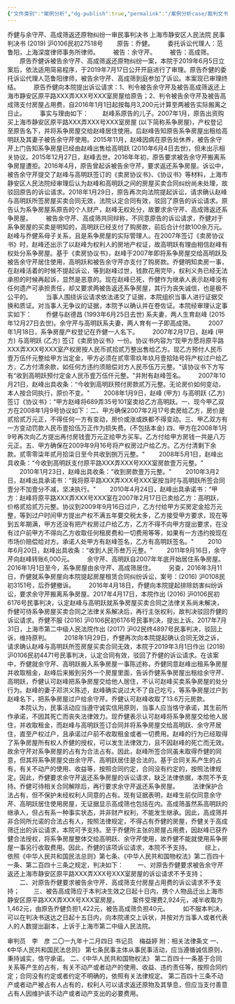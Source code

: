 ```yaml
---
{"文件类别":"案例分析","dg-publish":true,"permalink":"/案例分析case/裁判文书/乔健与余守芹、高成筛返还原物纠纷一审民事判决书/","dgPassFrontmatter":true,"created":"2024-10-18T10:07:01.493+08:00","updated":"2024-10-18T10:07:08.249+08:00"}
---
```




乔健与余守芹、高成筛返还原物纠纷一审民事判决书
上海市静安区人民法院
民事判决书
     (2019) 沪0106民初27518号
　　原告：乔健。
　　委托诉讼代理人：范鲁阳，上海深度律师事务所律师。
　　被告：余守芹。
　　被告：高成筛。
　　原告乔健诉被告余守芹、高成筛返还原物纠纷一案，本院于2019年6月5日立案后，依法适用简易程序，于2019年7月17日公开开庭进行了审理。原告乔健的委托诉讼代理人范鲁阳律师，被告余守芹、高成筛到庭参加了诉讼。本案现已审理终结。
　　原告乔健向本院提出诉讼请求：1、判令被告余守芹及被告高成筛返还上海市静安区原平路XXX弄XXX号XXX室房屋给原告；2、判令被告余守芹及被告高成筛支付房屋占用费，自2016年1月1日起按每月3,200元计算至两被告实际搬离之日止。
　　事实与理由如下：
　　赵峰系原告的儿子。2007年1月，原告出资购买上海市静安区原平路XXX弄XXX号XXX室房屋 (以下简称系争房屋)，产权登记至原告名下，并将系争房屋交给赵峰居住使用。后赵峰告知原告系争房屋出租给高明跃及其妻子被告余守芹使用。2015年11月，赵峰因病在原告处休养，被告余守芹上门告知系争房屋已经由赵峰出售给高明跃 (2010年6月4日去世)，但未出示相关协议。2015年12月27日，赵峰去世。2016年年初，原告要求被告余守芹搬离系争房屋遭拒。2016年4月，原告曾起诉被告余守芹，要求返还系争房屋。诉讼中，被告余守芹提交了赵峰与高明跃签订的《卖房协议书》、《协议书》等材料，上海市静安区人民法院经审理后认为赵峰和高明跃之间的房屋买卖合同纠纷尚未处理，故驳回原告的诉讼请求。2018年1月29日，原告再次向法院提起诉讼，请求确认赵峰与高明跃所签房屋买卖合同无效，法院认定合同有效，驳回了原告的诉讼请求。原告认为系争房屋系原告的个人财产，赵峰无权处分，故要求余守芹、高成筛返还系争房屋。
　　被告余守芹、高成筛共同辩称，不同意原告的诉讼请求，乔健对于系争房屋的买卖是明知的，高明跃已经支付了购房款，前后合计付款100余万元。赵峰与乔健系母子关系，且是系争房屋的实际管理人。在2007年签订《卖房协议书》时，赵峰还出示了以赵峰为权利人的房地产权证，故高明跃有理由相信赵峰有权处分系争房屋。基于《卖房协议书》，赵峰于2007年即将系争房屋交给高明跃及被告余守芹居住使用，高明跃和被告余守芹亦支付了购房款。乔健明知卖房一事，在赵峰活着的时候不提起诉讼，等到赵峰过世，钱款花用完毕，权利义务已经无法承担的时候再起诉，显然是恶意的。现在赵峰已死，乔健作为继承人表示赵峰没有任何遗产可承担责任，却又要求两被告返还系争房屋，其行为丧失诚信，也是极不公平的。
　　当事人围绕诉讼请求依法递交了证据，本院组织当事人进行证据交换和质证。对当事人无争议的证据，本院予以确认并在卷佐证。本院经审理认定事实如下：
　　乔健与赵德昌 (1993年6月25日去世) 系夫妻，两人生育赵峰 (2015年12月27日去世)。余守芹与高明跃系夫妻，两人育有一子即高成筛。
　　2007年1月18日，系争房屋产权登记在乔健一人名下。
　　2007年2月17日，赵峰 (甲方) 与高明跃 (乙方) 签订《卖房协议书》一份。协议书内容为“现甲方愿将原平路XXX弄XXX号XXX室产权房按人民币贰拾贰万整出售给乙方。现乙方预付人民币壹万伍仟元整给甲方当定金，甲方必须在贰零零玖年玖月壹拾陆号将产权过户给乙方，乙方付清余款，如任何方违约须赔偿对方人民币伍万元整。"该协议书下方写有“收到高明跃预付定金人民币壹万伍仟元整。"并附有赵峰签名。
　　2007年10月21日，赵峰出具收条：“今收到高明跃预付房款贰万元整。无论房价如何变动，本人按合同执行，原价不变。"
　　2008年1月9日，赵峰 (甲方) 与高明跃 (乙方) 签订《协议书》：“甲方赵峰将689弄35号101室卖给乙方高明跃。一、现今甲乙双方在2008年1月9号协议如下：二、甲方确保2007年2月17号卖房给乙方，房价是贰拾贰万元正，不得任何一方有变动，房价或涨或跌都不得变动。三、甲乙双方有一方变动罚款人民币壹拾伍万正作为损失费。(不包括本金) 四、甲方在2008年1月9号再次向乙方提出再付房钱壹万元正给甲方买车。乙方付给甲方房钱一共是八万元正。五、甲方确保在2009年9月16号将产权房过户给乙方。乙方付清剩下余款。贰零零柒年贰月拾柒日至今共收到捌万元整。"
　　2008年5月1日，赵峰出具收条：“今收到高明跃支付原平路XXX弄XXX号XXX室房款壹万元整。"
　　2010年1月23日，赵峰出具收条：“收到房款壹万元整。"
　　2010年3月2日，赵峰出具承诺书：“我将原平路XXX弄XXX号XXX室按当时与高明跃所签合同壹分不加壹分不减，坚决执行。"
　　2010年4月24日，赵峰出具承诺书：“甲方：赵峰将原平路XXX弄XXX号XXX室在2007年2月17日已卖给乙方：高明跃，价格贰拾贰万元整。协议到2009年9月16日过户，乙方付给甲方买房定金拾万元整，等到过户时间甲方提出产权不满五年要交税太多，乙方接受甲方要求，现在等到五年期满，甲方还没有把产权房过户给乙方，乙方不得不向甲方提出要求，在没有过户前甲方不得向乙方收取任何租房费和一切费用等等，如果有一方违约按现在市场价赔偿给对方。承诺人处甲方有赵峰签名，乙方有高明跃签名。"
　　2010年6月20日，赵峰出具收条：“收到人民币叁万元整。"
　　2011年9月16日，余守芹向赵峰转账6,000元。
　　余守芹、高明跃自2007年年底开始居住系争房屋。2016年1月1日至今，系争房屋由余守芹、高成筛居住。
　　另查，2016年3月11日，乔健就系争房屋向本院提起房屋租赁合同纠纷诉讼，案号：(2016) 沪0108民初3151号，后乔健撤诉。
　　2016年4月18日，乔健向本院提起排除妨害纠纷诉讼，要求余守芹搬离系争房屋。2017年4月17日，本院作出 (2016) 沪0106民初6176号民事判决，认定赵峰与高明跃就系争房屋买卖合同之法律关系尚未解决，乔健可待系争房屋买卖合同之法律关系解决后，再行主张权利，故判决驳回乔健的诉讼请求。乔健不服 (2016) 沪0106民初6176号民事判决，提出上诉。2017年7月31日，上海市第二中级人民法院作出 (2017) 沪02民终4897号民事判决，驳回上诉，维持原判。
　　2018年1月29日，乔健再次向本院提起确认合同无效之诉，请求确认赵峰与高明跃所签房屋买卖合同无效，本院于2019年3月1日作出 (2018) 沪0106民初4471号民事判决，认定合同有效，驳回了乔健的诉讼请求。在该案中，乔健就余守芹、高明跃搬入系争房屋一事陈述称，乔健同意赵峰出租系争房屋并收取租金，赵峰后来搬到另外一个房屋里面，告诉乔健系争房屋出租给余守芹、高明跃，乔健认可赵峰把系争房屋交给他人居住，不认可赵峰买卖系争房屋的处分行为。赵峰的妻子邓洪义陈述，赵峰确实说过大不了自己吃亏，等系争房屋过户到赵峰名下，把系争房屋过户给余守芹。乔健认可赵峰收取了13.6万元房款。
　　本院认为，民事活动应当遵守诚实信用原则，当事人应当恪守承诺，其生前所作承诺，不因其死亡而丧失法律效力。现乔健表示认可赵峰将系争房屋交给他人居住，并收取租金，而赵峰与高明跃签订合同并将系争房屋交给高明跃、余守芹居住，直至产权过户，且承诺过户前不收取租金或者一切费用。赵峰的行为已经取得了系争房屋所有权人乔健的授权，可以发生法律效力，且不因赵峰的死亡而无效。故余守芹对系争房屋的占有为合法占有。因此，赵峰所签合同虽未取得乔健的同意，但其将系争房屋交由余守芹、高明跃居住是合法的。基于合同关系产生的占有，有关不动产的使用、收益等，按照合同约定，合同没有约定的，按照法律规定。因此，乔健要求余守芹返还系争房屋的诉讼请求，缺乏法律依据，本院不予支持。乔健可待相关合同解除后，再行要求余守芹返还系争房屋。
　　法律保护合法占有，但不保护未经权利人同意的占有。现有证据表明，赵峰生前仅同意余守芹、高明跃居住使用房屋，无证据显示高成筛也包括在内。高成筛虽然系高明跃的继承人，但占有系一种事实状态，并非财产权利，不能发生继承。因此，高成筛并非合同所允诺的合法占有人，按照法律规定，不得占有乔健的房屋，乔健关于高成筛迁出的诉讼请求，本院可予支持。至于乔健所主张的房屋占用费，因赵峰已获乔健合法授权，将系争房屋整体交给高明跃、余守芹使用，故乔健不能就使用系争房屋一事另行收取费用。因此，乔健的该项诉讼请求，本院不予支持。
　　综上，依照《中华人民共和国民法总则》第七条、《中华人民共和国物权法》第二百四十一条、第二百四十三条之规定，判决如下：
　　一、对原告乔健要求被告余守芹返还上海市静安区原平路XXX弄XXX号XXX室房屋的诉讼请求不予支持；
　　二、对原告乔健要求被告余守芹、高成筛支付房屋占用费的诉讼请求不予支持；
　　三、被告高成筛应于本判决生效之日起十日内，携个人物品迁出上海市静安区原平路XXX弄XXX号XXX室房屋。
　　案件受理费2,924元，减半收取为1,462元，由原告乔健负担1,422元，被告高成筛负担40元。
　　如不服本判决，可以在判决书送达之日起十五日内，向本院递交上诉状，并按对方当事人或者代表人的人数提出副本，上诉于上海市第二中级人民法院。
     
审判员　李　彦
二〇一九年十二月四日
书记员　梅益婷
附：相关法律条文
一、《中华人民共和国民法总则》
第七条民事主体从事民事活动，应当遵循诚信原则，秉持诚实，恪守承诺。
二、《中华人民共和国物权法》
第二百四十一条基于合同关系等产生的占有，有关不动产或者动产的使用、收益、违约责任等，按照合同约定；合同没有约定或者约定不明确的，依照有关法律规定。
第二百四十三条不动产或者动产被占有人占有的，权利人可以请求返还原物及其孳息，但应当支付善意占有人因维护该不动产或者动产支出的必要费用。